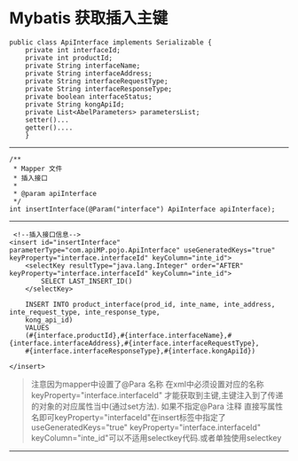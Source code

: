 # Mybatis 获取插入主键


	public class ApiInterface implements Serializable {
		private int interfaceId;
		private int productId;
		private String interfaceName;
		private String interfaceAddress;
		private String interfaceRequestType;
		private String interfaceResponseType;
		private boolean interfaceStatus;
		private String kongApiId;
		private List<AbelParameters> parametersList;
		setter()...
		getter()....
		}


---
    /**
	 * Mapper 文件
     * 插入接口
     *
     * @param apiInterface
     */
    int insertInterface(@Param("interface") ApiInterface apiInterface);
	
----
	 <!--插入接口信息-->
    <insert id="insertInterface" parameterType="com.apiMP.pojo.ApiInterface" useGeneratedKeys="true" keyProperty="interface.interfaceId" keyColumn="inte_id">
        <selectKey resultType="java.lang.Integer" order="AFTER" keyProperty="interface.interfaceId" keyColumn="inte_id">
            SELECT LAST_INSERT_ID()
        </selectKey>

        INSERT INTO product_interface(prod_id, inte_name, inte_address, inte_request_type, inte_response_type,
        kong_api_id)
        VALUES
        (#{interface.productId},#{interface.interfaceName},#{interface.interfaceAddress},#{interface.interfaceRequestType},
        #{interface.interfaceResponseType},#{interface.kongApiId})

    </insert>
	
>注意因为mapper中设置了@Para 名称 在xml中必须设置对应的名称 keyProperty="interface.interfaceId" 才能获取到主键,主键注入到了传递的对象的对应属性当中(通过set方法).  如果不指定@Para 注释 直接写属性名即可keyProperty="interfaceId"在insert标签中指定了useGeneratedKeys="true" keyProperty="interface.interfaceId" keyColumn="inte_id"可以不适用selectkey代码.或者单独使用selectkey

----